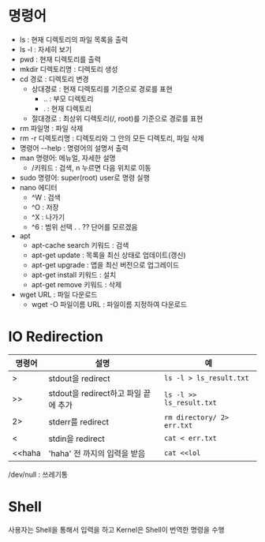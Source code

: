 # 명령어

- ls : 현재 디렉토리의 파일 목록을 출력
- ls -l : 자세히 보기
- pwd : 현재 디렉토리를 출력
- mkdir 디렉토리명 : 디렉토리 생성
- cd 경로 : 디렉토리 변경
  - 상대경로 : 현재 디렉토리를 기준으로 경로를 표현
    - .. : 부모 디렉토리
    - . : 현재 디렉토리
  - 절대경로 : 최상위 디렉토리(/, root)를 기준으로 경로를 표현
- rm 파일명 : 파일 삭제
- rm -r 디렉토리명 : 디렉토리와 그 안의 모든 디렉토리, 파일 삭제
- 명령어 --help : 명령어의 설명서 출력
- man 명령어: 메뉴얼, 자세한 설명
    - /키워드 : 검색, n 누르면 다음 위치로 이동
- sudo 명령어: super(root) user로 명령 실행
- nano 에디터
    - ^W : 검색
    - ^O : 저장
    - ^X : 나가기
    - ^6 : 범위 선택 . . ?? 단어를 모르겠음
- apt
    - apt-cache search 키워드 : 검색
    - apt-get update : 목록을 최신 상태로 업데이트(갱신)
    - apt-get upgrade : 앱을 최신 버전으로 업그레이드
    - apt-get install 키워드 : 설치
    - apt-get remove 키워드 : 삭제
- wget URL : 파일 다운로드
    - wget -O 파일이름 URL : 파일이름 지정하여 다운로드
    
# IO Redirection
|명령어|설명|예|
|---|---|---|
> | stdout을 redirect | `ls -l > ls_result.txt`
>> | stdout을 redirect하고 파일 끝에 추가 | `ls -l >> ls_result.txt`
2> | stderr를 redirect | `rm directory/ 2> err.txt`
< | stdin을 redirect | `cat < err.txt`
<<haha | 'haha' 전 까지의 입력을 받음 | `cat <<lol`

/dev/null : 쓰레기통

# Shell

사용자는 Shell을 통해서 입력을 하고 Kernel은 Shell이 번역한 명령을 수행  
